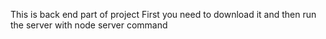 

This is  back end part of project 
First you need to download it and then run the server with node server command
